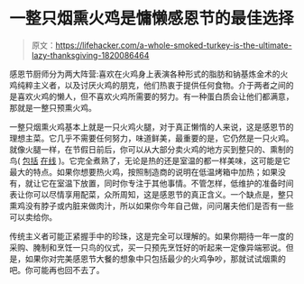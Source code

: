 # 一整只烟熏火鸡是慵懒感恩节的最佳选择

> 原文：<https://lifehacker.com/a-whole-smoked-turkey-is-the-ultimate-lazy-thanksgiving-1820086464>

感恩节厨师分为两大阵营:喜欢在火鸡身上表演各种形式的脂肪和钠基炼金术的火鸡纯粹主义者，以及讨厌火鸡的朋克，他们热衷于提供任何食物。介于两者之间的是喜欢火鸡的懒人，但不喜欢火鸡所需要的努力。有一种蛋白质会让他们都满意，那就是一整只预熏火鸡。



一整只烟熏火鸡基本上就是一只火鸡火腿，对于真正懒惰的人来说，这是感恩节的理想主菜。它几乎不需要任何努力，味道鲜美，最重要的是，它仍然是一只火鸡。就像火腿一样，在节假日前后，你可以从大部分卖火鸡的地方买到整只的、熏制的鸟( [包括](http://www.cabelas.com/product/Cabelas-Hickory-Smoked-Turkey-to-lbs/717672.uts?productVariantId=1681143&WT.tsrc=PPC&WT.mc_id=GoogleProductAds&WT.z_mc_id1=60034714&rid=20&lsft=ref:212,loc:1&gclid=CjwKCAjwhOvPBRBxEiwAx2nhLitzYRUM_bmw9gDNFIRmx0dGTjFXXqtoGyqVHC5EjlT8TGX14keS9hoCB08QAvD_BwE) [在线](https://www.nueskes.com/applewood-smoked-whole-turkey/606/) )。它完全煮熟了，无论是热的还是室温的都一样美味，这可能是它最大的特点。如果你想要热火鸡，按照制造商的说明在低温烤箱中加热；如果没有，就让它在室温下放置，同时你专注于其他事情。不管怎样，低维护的准备时间表让你可以尽情享用配菜，众所周知，这是感恩节的真正含义。一个缺点是，整只熏鸡没有脖子或内脏来做肉汁，所以如果你今年自己做，问问屠夫他们是否有一些可以卖给你。

传统主义者可能正紧握手中的珍珠，这是完全可以理解的。如果你期待一年一度的采购、腌制和烹饪一只鸟的仪式，买一只预先烹饪好的听起来一定像异端邪说。但是，如果你对完美感恩节大餐的想象中只包括最少的火鸡争吵，那就试试烟熏的吧。你可能再也回不去了。